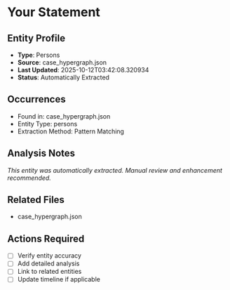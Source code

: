 # Your Statement

## Entity Profile
- **Type**: Persons
- **Source**: case_hypergraph.json
- **Last Updated**: 2025-10-12T03:42:08.320934
- **Status**: Automatically Extracted

## Occurrences
- Found in: case_hypergraph.json
- Entity Type: persons
- Extraction Method: Pattern Matching

## Analysis Notes
*This entity was automatically extracted. Manual review and enhancement recommended.*

## Related Files
- case_hypergraph.json

## Actions Required
- [ ] Verify entity accuracy
- [ ] Add detailed analysis
- [ ] Link to related entities
- [ ] Update timeline if applicable
